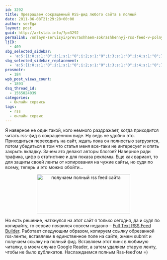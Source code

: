 ```yaml
---
id: 3292
title: Превращаем сокращенный RSS-фид любого сайта в полный
date: 2011-06-08T21:29:28+00:00
author: serEga
layout: post
guid: http://artslab.info/?p=3292
permalink: /onlayn-servisyi/prevrashhaem-sokrashhennyj-rss-feed-v-polnyj/
ljID:
  - 409
sbg_selected_sidebar:
  - 'a:5:{i:0;s:1:"0";i:1;s:1:"0";i:2;s:1:"0";i:3;s:1:"0";i:4;s:1:"0";}'
sbg_selected_sidebar_replacement:
  - 'a:5:{i:0;s:1:"0";i:1;s:1:"0";i:2;s:1:"0";i:3;s:1:"0";i:4;s:1:"0";}'
prosmotr:
  - 184
wpb_post_views_count:
  - 1893
dsq_thread_id:
  - 1565024039
categories:
  - Онлайн сервисы
tags:
  - rss
  - онлайн сервис
---
```

Я наверное не один такой, кого немного раздражает, когда приходится читать rss-фид в сокращенном виде. Ну ведь не удобно это. Приходиться переходить на сайт, ждать пока он полностью загрузится, потом убедиться в том что статья меня все-таки не интересует и опять закрыть вкладку. Зачем это делают авторы блогов? Наверное ради трафика, цифр в статистике и для показа рекламы. Еще как вариант, то для защиты своей ленты от копирования на чужие сайты, но судя по всему, теперь и это можно обойти&#8230;

<center>
  <a href="http://img.artslab.info/full_text_rss_builder.jpg"><img src="http://img.artslab.info/full_text_rss_builder-300x126.jpg" alt="получаем полный rss feed сайта" title="full_text_rss_builder" width="300" height="126" class="alignnone size-medium wp-image-3293" /></a>
</center>

Но есть решение, наткнулся на этот сайт я только сегодня, да и судя по копирайту, то сервис появился совсем недавно &#8211; [Full Text RSS Feed Builder](http://fulltextrssfeed.com/). Работает следующим образом, копируем ссылку обрезанной rss-ленты, вставляем в единственное поле на сайте, жмем submit и получаем ссылку на полный фид. Вставляем этот линк в любимую читалку, в моем случае Google Reader, а затем удаляем старую ленту, чтобы не было дубликатов. Наслаждаемся полным Rss-feed&#8217;ом =)